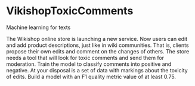 # VikishopToxicComments

Machine learning for texts

The Wikishop online store is launching a new service. Now users can edit and add product descriptions, just like in wiki communities. That is, clients propose their own edits and comment on the changes of others. The store needs a tool that will look for toxic comments and send them for moderation.
Train the model to classify comments into positive and negative. At your disposal is a set of data with markings about the toxicity of edits.
Build a model with an F1 quality metric value of at least 0.75.

